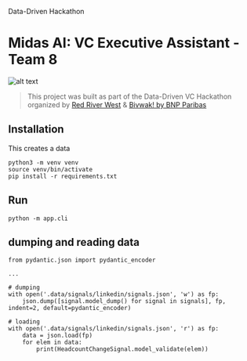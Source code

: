 
Data-Driven Hackathon

# Midas AI: VC Executive Assistant - Team 8

![alt text](https://i.imgur.com/O8vZHPM.png)

> This project was built as part of the Data-Driven VC Hackathon organized by [Red River West](https://redriverwest.com) & [Bivwak! by BNP Paribas](https://bivwak.bnpparibas/)

## Installation
This creates a data
```
python3 -m venv venv
source venv/bin/activate
pip install -r requirements.txt
```

## Run
```
python -m app.cli
```

## dumping and reading data
```
from pydantic.json import pydantic_encoder

...

# dumping
with open('.data/signals/linkedin/signals.json', 'w') as fp:
    json.dump([signal.model_dump() for signal in signals], fp, indent=2, default=pydantic_encoder)

# loading
with open('.data/signals/linkedin/signals.json', 'r') as fp:
    data = json.load(fp)
    for elem in data:
        print(HeadcountChangeSignal.model_validate(elem))
```